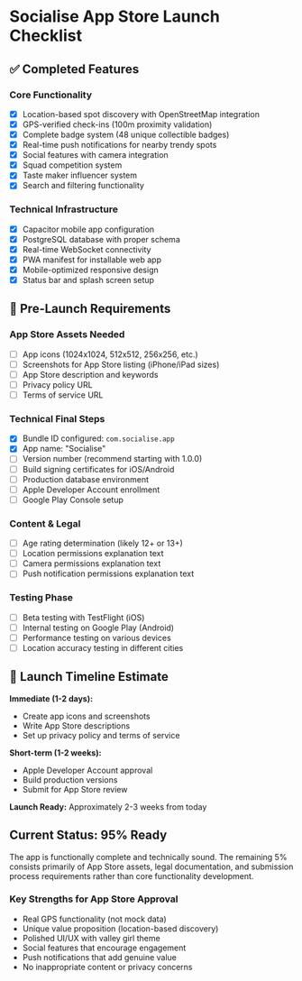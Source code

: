 # Socialise App Store Launch Checklist

## ✅ Completed Features

### Core Functionality
- [x] Location-based spot discovery with OpenStreetMap integration
- [x] GPS-verified check-ins (100m proximity validation)
- [x] Complete badge system (48 unique collectible badges)
- [x] Real-time push notifications for nearby trendy spots
- [x] Social features with camera integration
- [x] Squad competition system
- [x] Taste maker influencer system
- [x] Search and filtering functionality

### Technical Infrastructure
- [x] Capacitor mobile app configuration
- [x] PostgreSQL database with proper schema
- [x] Real-time WebSocket connectivity
- [x] PWA manifest for installable web app
- [x] Mobile-optimized responsive design
- [x] Status bar and splash screen setup

## 🔧 Pre-Launch Requirements

### App Store Assets Needed
- [ ] App icons (1024x1024, 512x512, 256x256, etc.)
- [ ] Screenshots for App Store listing (iPhone/iPad sizes)
- [ ] App Store description and keywords
- [ ] Privacy policy URL
- [ ] Terms of service URL

### Technical Final Steps
- [x] Bundle ID configured: `com.socialise.app`
- [x] App name: "Socialise"
- [ ] Version number (recommend starting with 1.0.0)
- [ ] Build signing certificates for iOS/Android
- [ ] Production database environment
- [ ] Apple Developer Account enrollment
- [ ] Google Play Console setup

### Content & Legal
- [ ] Age rating determination (likely 12+ or 13+)
- [ ] Location permissions explanation text
- [ ] Camera permissions explanation text
- [ ] Push notification permissions explanation text

### Testing Phase
- [ ] Beta testing with TestFlight (iOS)
- [ ] Internal testing on Google Play (Android)
- [ ] Performance testing on various devices
- [ ] Location accuracy testing in different cities

## 🚀 Launch Timeline Estimate

**Immediate (1-2 days):**
- Create app icons and screenshots
- Write App Store descriptions
- Set up privacy policy and terms of service

**Short-term (1-2 weeks):**
- Apple Developer Account approval
- Build production versions
- Submit for App Store review

**Launch Ready:** Approximately 2-3 weeks from today

## Current Status: 95% Ready

The app is functionally complete and technically sound. The remaining 5% consists primarily of App Store assets, legal documentation, and submission process requirements rather than core functionality development.

### Key Strengths for App Store Approval
- Real GPS functionality (not mock data)
- Unique value proposition (location-based discovery)
- Polished UI/UX with valley girl theme
- Social features that encourage engagement
- Push notifications that add genuine value
- No inappropriate content or privacy concerns